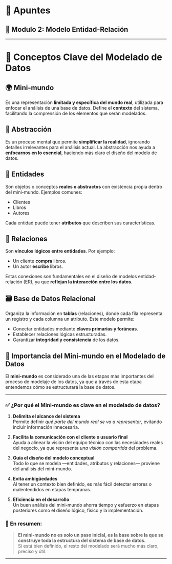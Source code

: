 # 📝 Apuntes
## 💾 Modulo 2: Modelo Entidad-Relación
---
# 🧩 Conceptos Clave del Modelado de Datos

## 🌍 Mini-mundo

Es una representación **limitada y específica del mundo real**, utilizada para enfocar el análisis de una base de datos. Define el **contexto** del sistema, facilitando la comprensión de los elementos que serán modelados.

## 🧠 Abstracción

Es un proceso mental que permite **simplificar la realidad**, ignorando detalles irrelevantes para el análisis actual. La abstracción nos ayuda a **enfocarnos en lo esencial**, haciendo más claro el diseño del modelo de datos.

## 🔶 Entidades

Son objetos o conceptos **reales o abstractos** con existencia propia dentro del mini-mundo. Ejemplos comunes:

* Clientes
* Libros
* Autores

Cada entidad puede tener **atributos** que describen sus características.

## 🔗 Relaciones

Son **vínculos lógicos entre entidades**. Por ejemplo:

* Un cliente **compra** libros.
* Un autor **escribe** libros.

Estas conexiones son fundamentales en el diseño de modelos entidad-relación (ER), ya que **reflejan la interacción entre los datos**.

## 🗃️ Base de Datos Relacional

Organiza la información en **tablas** (relaciones), donde cada fila representa un registro y cada columna un atributo. Este modelo permite:

* Conectar entidades mediante **claves primarias y foráneas**.
* Establecer relaciones lógicas estructuradas.
* Garantizar **integridad y consistencia** de los datos.

## 🧱 Importancia del Mini-mundo en el Modelado de Datos

El **mini-mundo** es considerado una de las etapas más importantes del proceso de modelaje de los datos, ya que a través de esta etapa entendemos cómo se estructurará la base de datos.

---

### ✅ ¿Por qué el Mini-mundo es clave en el modelado de datos?

1. **Delimita el alcance del sistema**  
   Permite definir *qué parte del mundo real se va a representar*, evitando incluir información innecesaria.

2. **Facilita la comunicación con el cliente o usuario final**  
   Ayuda a alinear la visión del equipo técnico con las necesidades reales del negocio, ya que representa *una visión compartida* del problema.

3. **Guía el diseño del modelo conceptual**  
   Todo lo que se modela —entidades, atributos y relaciones— proviene del análisis del mini-mundo.

4. **Evita ambigüedades**  
   Al tener un contexto bien definido, es más fácil detectar errores o malentendidos en etapas tempranas.

5. **Eficiencia en el desarrollo**  
   Un buen análisis del mini-mundo ahorra tiempo y esfuerzo en etapas posteriores como el diseño lógico, físico y la implementación.

### 🧠 En resumen:

> **El mini-mundo no es solo un paso inicial, es la base sobre la que se construye toda la estructura del sistema de base de datos.**  
> Si está bien definido, el resto del modelado será mucho más claro, preciso y útil.
---
